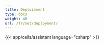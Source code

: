 ```yaml
---
title: Déploiement
type: docs
weight: 40
url: /fr/net/deployment/
---
```



{{< app/cells/assistant language="csharp" >}}

